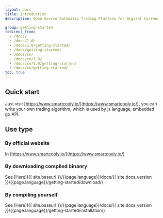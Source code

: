 ```yaml
---
layout: docs
title: Introduction
description: Open Source Automatic Trading Platform for Digital Currency.

group: getting-started
redirect_from:
  - /docs/
  - /docs/1.0/
  - /docs/1.0/getting-started/
  - /docs/getting-started/
  - /docs/cn/
  - /docs/cn/1.0/
  - /docs/cn/1.0/getting-started/
  - /docs/cn/getting-started/
toc: true
---
```


## Quick start

Just visit [https://www.smartcooly.io/](https://www.smartcooly.io/), you can write your own trading algorithm, which is used by js language, embedded go API.

## Use type

### By official website

In [https://www.smartcooly.io/](https://www.smartcooly.io/)

### By downloading compiled binanry

See [Here]({{ site.baseurl }}/{{page.language}}/docs/{{ site.docs_version }}/{{page.language}}/getting-started/download/)

### By compiling yourself

See [Here]({{ site.baseurl }}/{{page.language}}/docs/{{ site.docs_version }}/{{page.language}}/getting-started/installation/)


